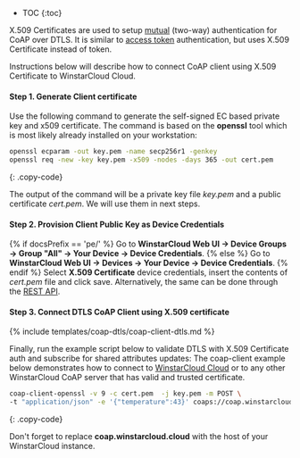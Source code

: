 * TOC
{:toc}

X.509 Certificates are used to setup [mutual](https://en.wikipedia.org/wiki/Mutual_authentication) (two-way) authentication for CoAP over DTLS.
It is similar to [access token](/docs/{{docsPrefix}}user-guide/access-token/) authentication, but uses X.509 Certificate instead of token.

Instructions below will describe how to connect CoAP client using X.509 Certificate to WinstarCloud Cloud.

#### Step 1. Generate Client certificate

Use the following command to generate the self-signed EC based private key and x509 certificate.
The command is based on the **openssl** tool which is most likely already installed on your workstation:

```bash
openssl ecparam -out key.pem -name secp256r1 -genkey
openssl req -new -key key.pem -x509 -nodes -days 365 -out cert.pem 
```
{: .copy-code}

The output of the command will be a private key file *key.pem* and a public certificate *cert.pem*.
We will use them in next steps.

#### Step 2. Provision Client Public Key as Device Credentials
{% if docsPrefix == 'pe/' %}
Go to **WinstarCloud Web UI -> Device Groups -> Group "All" -> Your Device -> Device Credentials**.
{% else %}
Go to **WinstarCloud Web UI -> Devices -> Your Device -> Device Credentials**.
{% endif %}
Select **X.509 Certificate** device credentials, insert the contents of *cert.pem* file and click save.
Alternatively, the same can be done through the [REST API](/docs/{{docsPrefix}}reference/rest-api/).

#### Step 3. Connect DTLS CoAP Client using X.509 certificate

{% include templates/coap-dtls/coap-client-dtls.md %}

Finally, run the example script below to validate DTLS with X.509 Certificate auth and subscribe for shared attributes updates:
The coap-client example below demonstrates how to connect to [WinstarCloud Cloud](https://winstarcloud.cloud/signup) or to any other WinstarCloud CoAP server that has valid and trusted certificate.

```bash
coap-client-openssl -v 9 -c cert.pem  -j key.pem -m POST \
-t "application/json" -e '{"temperature":43}' coaps://coap.winstarcloud.cloud/api/v1/telemetry
```
{: .copy-code}

Don't forget to replace **coap.winstarcloud.cloud** with the host of your WinstarCloud instance.


